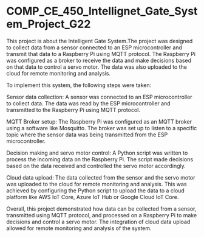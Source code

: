 # COMP_CE_450_Intellignet_Gate_System_Project_G22

This project is about the Intelligent Gate System.The project was designed to collect data from a sensor connected to an ESP microcontroller and transmit that data to a Raspberry Pi using MQTT protocol. The Raspberry Pi was configured as a broker to receive the data and make decisions based on that data to control a servo motor. The data was also uploaded to the cloud for remote monitoring and analysis.

To implement this system, the following steps were taken:

Sensor data collection: A sensor was connected to an ESP microcontroller to collect data. The data was read by the ESP microcontroller and transmitted to the Raspberry Pi using MQTT protocol.

MQTT Broker setup: The Raspberry Pi was configured as an MQTT broker using a software like Mosquitto. The broker was set up to listen to a specific topic where the sensor data was being transmitted from the ESP microcontroller.

Decision making and servo motor control: A Python script was written to process the incoming data on the Raspberry Pi. The script made decisions based on the data received and controlled the servo motor accordingly.

Cloud data upload: The data collected from the sensor and the servo motor was uploaded to the cloud for remote monitoring and analysis. This was achieved by configuring the Python script to upload the data to a cloud platform like AWS IoT Core, Azure IoT Hub or Google Cloud IoT Core.

Overall, this project demonstrated how data can be collected from a sensor, transmitted using MQTT protocol, and processed on a Raspberry Pi to make decisions and control a servo motor. The integration of cloud data upload allowed for remote monitoring and analysis of the system.

